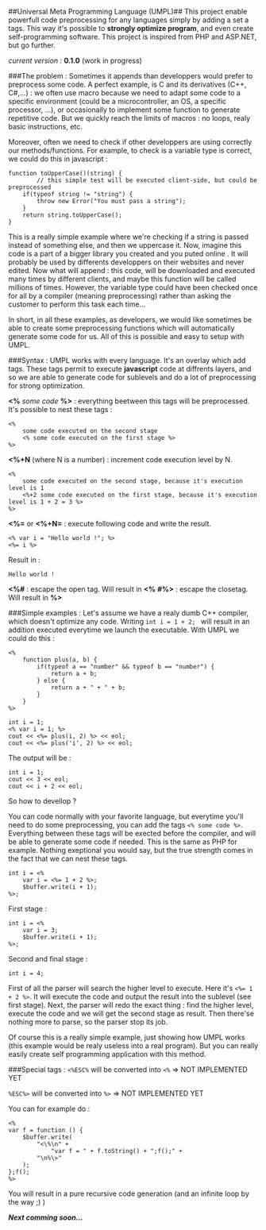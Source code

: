 ##Universal Meta Programming Language (UMPL)##
This project enable powerfull code preprocessing for any languages simply by adding a set a tags. This way it's possible to **strongly optimize program**, and even create self-programming software. This project is inspired from PHP and ASP.NET, but go further.

*current version :* **0.1.0** (work in progress)

###The problem :
Sometimes it appends than developpers would prefer to preprocess some code. A perfect example, is C and its derivatives (C++, C#,...) : we often use macro because we need to adapt some code to a specific environment (could be a microcontroller, an OS, a specific processor, ...), or occasionally to implement some function to generate repetitive code. But we quickly reach the limits of macros : no loops, realy basic instructions, etc.

Moreover, often we need to check if other developpers are using correctly our methods/functions.  For example, to check is a variable type is correct, we could do this in javascript :

```
function toUpperCase()(string) {
		// this simple test will be executed client-side, but could be preprocessed
	if(typeof string != "string") {
		throw new Error("You must pass a string");
	}
	return string.toUpperCase();
}
```
This is a really simple example where we're checking if a string is passed instead of something else, and then we uppercase it. Now, imagine this code is a part of a bigger library you created and you puted online . It will probably be used by differents developpers on their websites and never edited. Now what will append : this code, will be downloaded and executed many times by different clients, and maybe this function will be called millions of times. However, the variable type could have been checked once for all by a compiler (meaning preprocessing) rather than asking the customer to perform this task each time...

In short, in all these examples, as developers, we would like sometimes be able to create some preprocessing functions which will automatically generate some code for us. All of this is possible and easy to setup with UMPL.

###Syntax :
UMPL works with every language. It's an overlay which add tags. These tags permit to execute **javascript** code at diffrents layers, and so we are able to generate code for sublevels and do a lot of preprocessing for strong optimization.

**<%** *some code* **%>** : everything beetween this tags will be preprocessed. It's possible to nest these tags : 
```
<%
	some code executed on the second stage
	<% some code executed on the first stage %>
%>
```

**<%+N** (where N is a number) : increment code execution level by N. 
```
<%
	some code executed on the second stage, because it's execution level is 1
	<%+2 some code executed on the first stage, because it's execution level is 1 + 2 = 3 %>
%>
```

**<%=** or **<%+N=** : execute following code and write the result.
```
<% var i = "Hello world !"; %>
<%= i %>
```
Result in :
```
Hello world !
```

**<%#** : escape the open tag. Will result in **<%**
**#%>** : escape the closetag. Will result in **%>**

###Simple examples :
Let's assume we have a realy dumb C++ compiler, which doesn't optimize any code. Writing ```int i = 1 + 2; ``` will result in an addition executed everytime we launch the executable. With UMPL we could do this :
```
<%
	function plus(a, b) {
		if(typeof a == "number" && typeof b == "number") {
			return a + b;
		} else {
			return a + " + " + b;
		}
	}
%>

int i = 1;
<% var i = 1; %>
cout << <%= plus(i, 2) %> << eol;
cout << <%= plus('i', 2) %> << eol;
```
The output will be :
```
int i = 1;
cout << 3 << eol; 
cout << i + 2 << eol;
```
So how to devellop ?

You can code normally with your favorite language, but everytime you'll need to do some preprocessing, you can add the tags ```<% some code %>```. Everything between these tags will be exected before the compiler, and will be able to generate some code if needed. This is the same as PHP for example. Nothing exeptional you would say, but the true strength comes in the fact that we can nest these tags.

```
int i = <%
	var i = <%= 1 + 2 %>;
	$buffer.write(i + 1);
%>;
```
First stage :
```
int i = <%
	var i = 3;
	$buffer.write(i + 1);
%>;
```
Second and final stage :
```
int i = 4;
```
First of all the parser will search the higher level to execute. Here it's  ```<%= 1 + 2 %>```. It will execute the code and output the result into the sublevel (see first stage). Next, the parser will redo the exact thing : find the higher level, execute the code and we will get the second stage as result. Then there'se nothing more to parse, so the parser stop its job.

Of course this is a really simple example, just showing how UMPL works (this example would be realy useless into a real program). But you can really easily create self programming application with this method.




###Special tags :
```<%ESC%``` will be converted into ```<%``` => NOT IMPLEMENTED YET

```%ESC%>``` will be converted into ```%>``` => NOT IMPLEMENTED YET

You can for example do :
```
<%
var f = function () {
	$buffer.write(
		"<\%\n" +
			"var f = " + f.toString() + ";f();" +
		"\n%\>"
	);
};f();
%>
```
You will result in a pure recursive code generation (and an infinite loop by the way ;) )

***Next comming soon...***